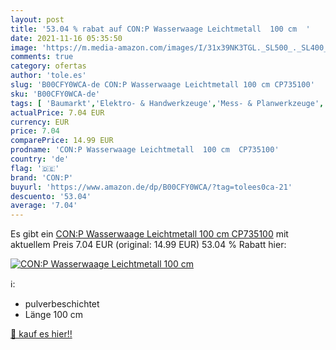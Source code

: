 ```yaml
---
layout: post
title: '53.04 % rabat auf CON:P Wasserwaage Leichtmetall  100 cm  '
date: 2021-11-16 05:35:50
image: 'https://m.media-amazon.com/images/I/31x39NK3TGL._SL500_._SL400_.jpg'
comments: true
category: ofertas
author: 'tole.es'
slug: 'B00CFY0WCA-de CON:P Wasserwaage Leichtmetall 100 cm CP735100'
sku: 'B00CFY0WCA-de'
tags: [ 'Baumarkt','Elektro- & Handwerkzeuge','Mess- & Planwerkzeuge','Richtwaagen','Wasserwaagen','con:p', ]
actualPrice: 7.04 EUR
currency: EUR
price: 7.04
comparePrice: 14.99 EUR
prodname: 'CON:P Wasserwaage Leichtmetall  100 cm  CP735100'
country: 'de'
flag: '🇩🇪'
brand: 'CON:P'
buyurl: 'https://www.amazon.de/dp/B00CFY0WCA/?tag=tolees0ca-21'
descuento: '53.04'
average: '7.04'
---
```


Es gibt ein [CON:P Wasserwaage Leichtmetall  100 cm  CP735100](https://www.amazon.de/dp/B00CFY0WCA/?tag=tolees0ca-21) mit aktuellem Preis 7.04 EUR (original: 14.99 EUR) 53.04 % Rabatt hier:

[![CON:P Wasserwaage Leichtmetall  100 cm  ](https://m.media-amazon.com/images/I/31x39NK3TGL._SL500_._SL400_.jpg)](https://www.amazon.de/dp/B00CFY0WCA/?tag=tolees0ca-21)

ℹ️:

- pulverbeschichtet
- Länge 100 cm

[🛒 kauf es hier!!](https://www.amazon.de/dp/B00CFY0WCA/?tag=tolees0ca-21)
